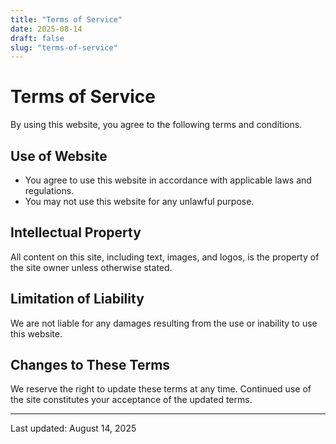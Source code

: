 ```yaml
---
title: "Terms of Service"
date: 2025-08-14
draft: false
slug: "terms-of-service"
---
```


# Terms of Service

By using this website, you agree to the following terms and conditions.

## Use of Website
- You agree to use this website in accordance with applicable laws and regulations.
- You may not use this website for any unlawful purpose.

## Intellectual Property
All content on this site, including text, images, and logos, is the property of the site owner unless otherwise stated.

## Limitation of Liability
We are not liable for any damages resulting from the use or inability to use this website.

## Changes to These Terms
We reserve the right to update these terms at any time. Continued use of the site constitutes your acceptance of the updated terms.

---
Last updated: August 14, 2025
